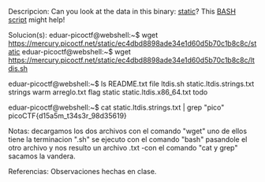 
Descripcion:
Can you look at the data in this binary: [static](https://mercury.picoctf.net/static/ec4dbd8898ade34e1d60d5b70c1b8c8c/static)? This [BASH script](https://mercury.picoctf.net/static/ec4dbd8898ade34e1d60d5b70c1b8c8c/ltdis.sh) might help!

Solucion(s):
eduar-picoctf@webshell:~$ wget https://mercury.picoctf.net/static/ec4dbd8898ade34e1d60d5b70c1b8c8c/static
eduar-picoctf@webshell:~$ wget https://mercury.picoctf.net/static/ec4dbd8898ade34e1d60d5b70c1b8c8c/ltdis.sh

eduar-picoctf@webshell:~$ ls
README.txt   file  ltdis.sh  static.ltdis.strings.txt  strings  warm
arreglo.txt  flag  static    static.ltdis.x86_64.txt   todo

eduar-picoctf@webshell:~$ cat static.ltdis.strings.txt | grep "pico"
   picoCTF{d15a5m_t34s3r_98d35619}
   
Notas:
decargamos los dos archivos con el comando "wget"
uno de ellos tiene la terminacion ".sh" se ejecuto con el
comando "bash" pasandole el otro archivo y nos resulto un archivo .txt
-con el comando "cat y grep" sacamos  la vandera.

Referencias:
Observaciones hechas en clase.